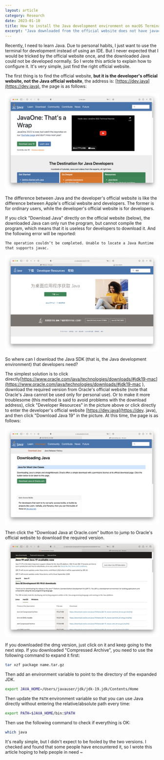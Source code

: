 ```yaml
---
layout: article
category: Research
date: 2023-01-10
title: How to install the Java development environment on macOS Terminal
excerpt: "Java downloaded from the official website does not have javac or an error The operation couldn’t be completed)."
---
```

Recently, I need to learn Java. Due to personal habits, I just want to use the terminal for development instead of using an IDE. But I never expected that I would be tricked by the official website once, and the downloaded Java could not be developed normally. So I wrote this article to explain how to configure it. It's very simple, just find the right official website.

The first thing is to find the official website, **but it is the developer's official website, not the Java official website**, the address is: [https://dev.java](https://dev.java), the page is as follows:

<img alt="Java official website" src="/assets/images/713dd22cb5c040baab627a45d53c28f9.png" style="box-shadow: 0px 0px 0px 0px">

The difference between Java and the developer's official website is like the difference between Apple's official website and developers. The former is for ordinary users, while the developer's official website is for developers.

If you click "Download Java" directly on the official website (below), the downloaded Java can only run the program, but cannot compile the program, which means that it is useless for developers to download it. And the following error will be reported:

```
The operation couldn’t be completed. Unable to locate a Java Runtime that supports javac.
```

<img alt="Java Developer Official Website" src="/assets/images/be7cd0bdcb3d4a0fb32af28f31804796.png" style="box-shadow: 0px 0px 0px 0px">

So where can I download the Java SDK (that is, the Java development environment) that developers need?

The simplest solution is to click directly[https://www.oracle.com/java/technologies/downloads/#jdk19-mac](https://www.oracle.com/java/technologies/downloads/#jdk19-mac ), download the required version from Oracle's official website (note that Oracle's Java cannot be used only for personal use).
Or to make it more troublesome (this method is said to avoid problems with the download address), click "Developer Resources" in the picture above or click directly to enter the developer's official website [https://dev.java](https://dev. java), and then click "Download Java 19" in the picture. At this time, the page is as follows:

<img alt="Java Developer Official Website Download Java" src="/assets/images/ad8f7aac44e948d4a35e794bcb2688df.png" style="box-shadow: 0px 0px 0px 0px">

Then click the "Download Java at Oracle.com" button to jump to Oracle's official website to download the required version.
<img alt="Download Java at Oracle.com" src="/assets/images/ed46e6680b924931b5a86a2673e6e786.png" style="box-shadow: 0px 0px 0px 0px">

If you downloaded the dmg version, just click on it and keep going to the next step. If you downloaded "Compressed Archive", you need to use the following command to expand it first:

```bash
tar xzf package name.tar.gz
```

Then add an environment variable to point to the directory of the expanded JDK.

```bash
export JAVA_HOME=/Users/javauser/jdk/jdk-19.jdk/Contents/Home
```

Then update the `PATH` environment variable so that you can use Java directly without entering the relative/absolute path every time:

```bash
export PATH=$JAVA_HOME/bin:$PATH
```

Then use the following command to check if everything is OK:

```bash
which java
```

It's really simple, but I didn't expect to be fooled by the two versions. I checked and found that some people have encountered it, so I wrote this article hoping to help people in need ~